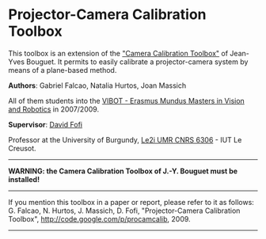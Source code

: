 # Projector-Camera Calibration Toolbox #

This toolbox is an extension of the  ["Camera Calibration Toolbox"](http://www.vision.caltech.edu/bouguetj/calib_doc/index.html) of Jean-Yves Bouguet. It permits to easily calibrate a projector-camera system by means of a plane-based method.

**Authors**: Gabriel Falcao, Natalia Hurtos, Joan Massich

All of them students into the [VIBOT - Erasmus Mundus Masters in Vision and Robotics](http://www.vibot.org) in 2007/2009.

**Supervisor**: [David Fofi](http://www.davidfofi.net)

Professor at the University of Burgundy, [Le2i UMR CNRS 6306](http://www.le2i.com) - IUT Le Creusot.







---

**WARNING: the Camera Calibration Toolbox of J.-Y. Bouguet must be installed!**

---

If you mention this toolbox in a paper or report, please refer to it as follows:
G. Falcao, N. Hurtos, J. Massich, D. Fofi, "Projector-Camera Calibration Toolbox", http://code.google.com/p/procamcalib, 2009.

---
